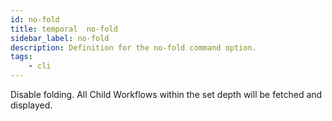 ```yaml
---
id: no-fold
title: temporal  no-fold
sidebar_label: no-fold
description: Definition for the no-fold command option.
tags:
	- cli
---
```

Disable folding. All Child Workflows within the set depth will be fetched and displayed.
